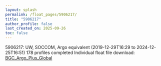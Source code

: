 ```yaml
---
layout: splash
permalink: /float_pages/5906217/
title: "5906217"
author_profile: false
last_created_on: 2025-09-26
toc: false
---
```

 
5906217: UW, SOCCOM, Argo equivalent (2019-12-29T16:29 to 2024-12-25T16:51)
178 profiles completed
Individual float file download: [BGC_Argo_Plus_Global](https://ftp.soest.hawaii.edu/bgc_argo_plus/Individual_Floats/outliers_removed/5906217_Sprof_processed.nc)
